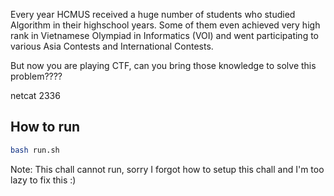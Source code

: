 Every year HCMUS received a huge number of students who studied Algorithm in their highschool years. Some of them even achieved very high rank in Vietnamese Olympiad in Informatics (VOI) and went participating to various Asia Contests and International Contests.

But now you are playing CTF, can you bring those knowledge to solve this problem????

netcat <host> 2336

## How to run

```sh
bash run.sh
```

Note: This chall cannot run, sorry I forgot how to setup this chall and I'm too lazy to fix this :)
